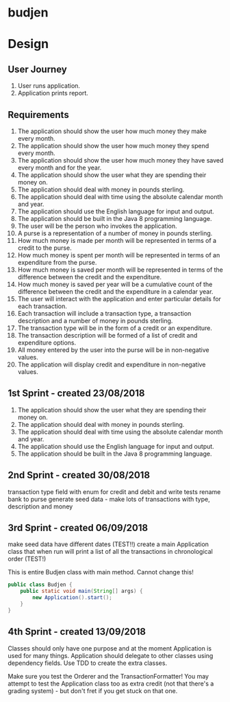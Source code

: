 # budjen

# Design

## User Journey

1. User runs application.
1. Application prints report.

## Requirements

1. The application should show the user how much money they make every month.
1. The application should show the user how much money they spend every month.
1. The application should show the user how much money they have saved every month and for the year.
1. The application should show the user what they are spending their money on.
1. The application should deal with money in pounds sterling.
1. The application should deal with time using the absolute calendar month and year.
1. The application should use the English language for input and output.
1. The application should be built in the Java 8 programming language.
1. The user will be the person who invokes the application.
1. A purse is a representation of a number of money in pounds sterling.
1. How much money is made per month will be represented in terms of a credit to the purse.
1. How much money is spent per month will be represented in terms of an expenditure from the purse.
1. How much money is saved per month will be represented in terms of the difference between the credit and the expenditure.
1. How much money is saved per year will be a cumulative count of the difference between the credit and the expenditure in a calendar year.
1. The user will interact with the application and enter particular details for each transaction.
1. Each transaction will include a transaction type, a transaction description and a number of money in pounds sterling.
1. The transaction type will be in the form of a credit or an expenditure.
1. The transaction description will be formed of a list of credit and expenditure options.
1. All money entered by the user into the purse will be in non-negative values.
1. The application will display credit and expenditure in non-negative values.

## 1st Sprint - created 23/08/2018
1. The application should show the user what they are spending their money on.
1. The application should deal with money in pounds sterling.
1. The application should deal with time using the absolute calendar month and year.
1. The application should use the English language for input and output.
1. The application should be built in the Java 8 programming language.

## 2nd Sprint - created 30/08/2018
transaction type field with enum for credit and debit and write tests
rename bank to purse
generate seed data - make lots of transactions with type, description and money

## 3rd Sprint - created 06/09/2018
make seed data have different dates (TEST!!)
create a main Application class that when run will print a list of all the transactions in chronological order (TEST!)

This is entire Budjen class with main method. Cannot change this!
```java
public class Budjen {
    public static void main(String[] args) {
        new Application().start();
    }
}
```

## 4th Sprint - created 13/09/2018

Classes should only have one purpose and at the moment Application is used for many things.
Application should delegate to other classes using dependency fields.
Use TDD to create the extra classes.

Make sure you test the Orderer and the TransactionFormatter! You may attempt to test the Application class too as extra credit (not that there's a grading system) - but don't fret if you get stuck on that one.